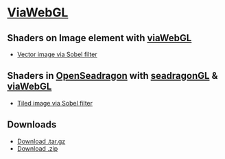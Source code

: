 
# [ViaWebGL][1]

## Shaders on Image element with [viaWebGL][5]

* [Vector image via Sobel filter][8]

## Shaders in [OpenSeadragon][7] with [seadragonGL][6] & [viaWebGL][5]

* [Tiled image via Sobel filter][4]

## Downloads

* [Download .tar.gz][2]
* [Download .zip][3]

[1]: https://github.com/thejohnhoffer/viaWebGL
[2]: https://github.com/thejohnhoffer/viaWebGL/tarball/master
[3]: https://github.com/thejohnhoffer/viaWebGL/zipball/master
[4]: https://thejohnhoffer.github.io/viaWebGL/demo/sobel
[8]: https://thejohnhoffer.github.io/viaWebGL/demo/outline
[5]: tools/viaWebGL.js
[6]: tools/seadragonGL.js
[7]: https://openseadragon.github.io